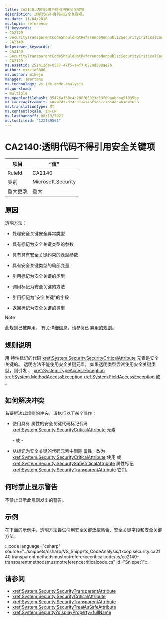 ```yaml
---
title: CA2140:透明代码不得引用安全关键项
description: 透明代码不得引用安全关键项。
ms.date: 11/04/2016
ms.topic: reference
f1_keywords:
- CA2129
- SecurityTransparentCodeShouldNotReferenceNonpublicSecurityCriticalCode
- CA2140
helpviewer_keywords:
- CA2140
- SecurityTransparentCodeShouldNotReferenceNonpublicSecurityCriticalCode
- CA2129
ms.assetid: 251a12da-0557-47f5-a4f7-0229d590ae7b
author: mikejo5000
ms.author: mikejo
manager: jmartens
ms.technology: vs-ide-code-analysis
ms.workload:
- multiple
ms.openlocfilehash: 35476af30c4c298765023c39f09aebdea51035be
ms.sourcegitcommit: 68897da7d74c31ae1ebf5d47c7b5ddc9b108265b
ms.translationtype: MT
ms.contentlocale: zh-CN
ms.lasthandoff: 08/13/2021
ms.locfileid: "122139561"
---
```

# <a name="ca2140-transparent-code-must-not-reference-security-critical-items"></a>CA2140:透明代码不得引用安全关键项

|项目|“值”|
|-|-|
|RuleId|CA2140|
|类别|Microsoft.Security|
|重大更改|重大|

## <a name="cause"></a>原因
透明方法：

- 处理安全关键安全异常类型

- 具有标记为安全关键类型的参数

- 具有具有安全关键约束的泛型参数

- 具有安全关键类型的局部变量

- 引用标记为安全关键的类型

- 调用标记为安全关键的方法

- 引用标记为"安全关键"的字段

- 返回标记为安全关键的类型

> [!NOTE]
> 此规则已被弃用。 有关详细信息，请参阅已 [弃用的规则](fxcop-unported-deprecated-rules.md)。

## <a name="rule-description"></a>规则说明

用 特性标记的代码 <xref:System.Security.SecurityCriticalAttribute> 元素是安全关键的。 透明方法不能使用安全关键元素。 如果透明类型尝试使用安全关键类型，则引发 、 <xref:System.TypeAccessException> <xref:System.MethodAccessException> <xref:System.FieldAccessException> 或 。

## <a name="how-to-fix-violations"></a>如何解决冲突

若要解决此规则的冲突，请执行以下某个操作：

- 使用具有 属性的安全关键代码标记代码 <xref:System.Security.SecurityCriticalAttribute> 元素

     \- 或 -

- 从标记为安全关键的代码元素中删除 属性，改为 <xref:System.Security.SecurityCriticalAttribute> 使用 或 <xref:System.Security.SecuritySafeCriticalAttribute> 属性标记 <xref:System.Security.SecurityTransparentAttribute> 它们。

## <a name="when-to-suppress-warnings"></a>何时禁止显示警告

不禁止显示此规则发出的警告。

## <a name="example"></a>示例

在下面的示例中，透明方法尝试引用安全关键泛型集合、安全关键字段和安全关键方法。

:::code language="csharp" source="../snippets/csharp/VS_Snippets_CodeAnalysis/fxcop.security.ca2140.transparentmethodsmustnotreferencecriticalcode/cs/ca2140-transparentmethodsmustnotreferencecriticalcode.cs" id="Snippet1":::

## <a name="see-also"></a>请参阅

- <xref:System.Security.SecurityTransparentAttribute>
- <xref:System.Security.SecurityCriticalAttribute>
- <xref:System.Security.SecurityTransparentAttribute>
- <xref:System.Security.SecurityTreatAsSafeAttribute>
- <xref:System.Security?displayProperty=fullName>
